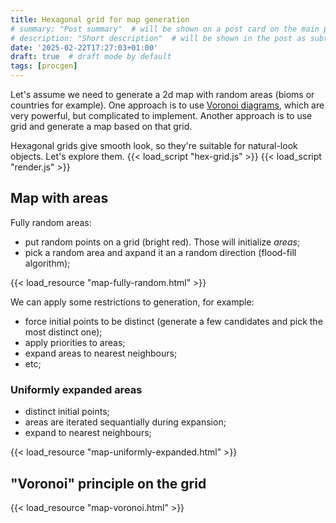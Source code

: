 ```yaml
---
title: Hexagonal grid for map generation
# summary: "Post summary"  # will be shown on a post card on the main page
# description: "Short description"  # will be shown in the post as subtitle
date: '2025-02-22T17:27:03+01:00'
draft: true  # draft mode by default
tags: [procgen]
---
```


Let's assume we need to generate a 2d map with random areas (bioms or countries for example).
One approach is to use [Voronoi diagrams](https://en.wikipedia.org/wiki/Voronoi_diagram),
which are very powerful, but complicated to implement. Another approach is to use grid and
generate a map based on that grid.

Hexagonal grids give smooth look, so they're suitable for natural-look objects. Let's explore them.
{{< load_script "hex-grid.js" >}}
{{< load_script "render.js" >}}

## Map with areas

Fully random areas:

- put random points on a grid (bright red). Those will initialize _areas_;
- pick a random area and axpand it an a random direction (flood-fill algorithm);

{{< load_resource "map-fully-random.html" >}}

We can apply some restrictions to generation, for example:

- force initial points to be distinct (generate a few candidates and pick the most distinct one);
- apply priorities to areas;
- expand areas to nearest neighbours;
- etc;

### Uniformly expanded areas

- distinct initial points;
- areas are iterated sequantially during expansion;
- expand to nearest neighbours;

{{< load_resource "map-uniformly-expanded.html" >}}

## "Voronoi" principle on the grid

{{< load_resource "map-voronoi.html" >}}
